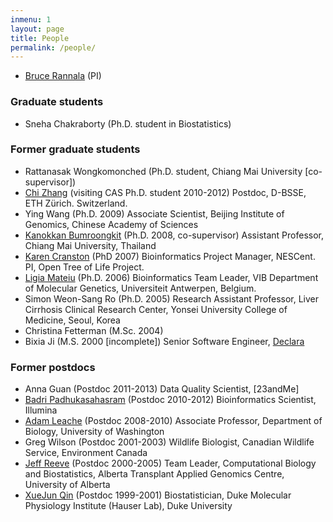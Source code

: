 ```yaml
---
inmenu: 1
layout: page
title: People
permalink: /people/
---
```


-   [Bruce Rannala](http://www.rannala.org/?page_id=111 "Bruce Rannala (PI)") (PI)

### Graduate students
-   Sneha Chakraborty (Ph.D. student in Biostatistics)

### Former graduate students
-   Rattanasak Wongkomonched (Ph.D. student, Chiang Mai University \[co-supervisor\])
-   [Chi Zhang](https://sites.google.com/view/zhangchicool/home "Chi Zhang") (visiting CAS Ph.D. student 2010-2012) Postdoc, D-BSSE, ETH Zürich. Switzerland.
-   Ying Wang (Ph.D. 2009) Associate Scientist, Beijing Institute of
    Genomics, Chinese Academy of Sciences
-   [Kanokkan Bumroongkit](http://www.med.cmu.ac.th/dept/anatomy/staff_kanokkan.html) (Ph.D.
    2008, co-supervisor) Assistant Professor, Chiang Mai University,
    Thailand
-   [Karen Cranston](http://blog.opentreeoflife.org/karen-cranston/)
    (PhD 2007) Bioinformatics Project Manager, NESCent. PI, Open Tree of
    Life Project.
-   [Ligia Mateiu](https://www.uantwerpen.be/nl/personeel/ligia-mateiu/) (Ph.D.
    2006) Bioinformatics Team Leader, VIB Department of Molecular
    Genetics, Universiteit Antwerpen, Belgium.
-   Simon Weon-Sang Ro (Ph.D. 2005) Research Assistant Professor, Liver
    Cirrhosis Clinical Research Center, Yonsei University College of
    Medicine, Seoul, Korea
-   Christina Fetterman (M.Sc. 2004)
-   Bixia Ji (M.S. 2000 \[incomplete\]) Senior Software Engineer, [Declara](https://www.declara.com)

### Former postdocs
-   Anna Guan (Postdoc 2011-2013) Data Quality Scientist, [23andMe]
-   [Badri Padhukasahasram](https://www.researchgate.net/profile/Badri_Padhukasahasram)
    (Postdoc 2010-2012) Bioinformatics Scientist, Illumina
-   [Adam Leache](http://faculty.washington.edu/leache/wordpress/)
    (Postdoc 2008-2010) Associate Professor, Department of Biology,
    University of Washington
-   Greg Wilson (Postdoc 2001-2003) Wildlife Biologist, Canadian
    Wildlife Service, Environment Canada
-   [Jeff Reeve](https://www.ualberta.ca/medicine/institutes-centres-groups/atagc/administration/personnel/computational-biology-and-biostatistics/jeff-reeve-phd)
    (Postdoc 2000-2005) Team Leader, Computational Biology and Biostatistics, Alberta Transplant Applied Genomics Centre, University of Alberta
-   [XueJun Qin](http://dmpi.duke.edu/faculty/michael-hauser-phd) (Postdoc 1999-2001) Biostatistician, Duke Molecular Physiology Institute (Hauser Lab), 
Duke University

